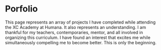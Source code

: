 # Porfolio
This page represents an array of projects I have completed while attending the XC Academy at Humana. It also represents an understanding. 
I am thankful for my teachers, contemporaries, mentor, and all involved in organizing this curriculum. I have found an interest
that excites me while simultaneously compelling me to become better. This is only the beginning.
